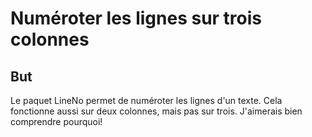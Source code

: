 Numéroter les lignes sur trois colonnes
=======================================

But
---
Le paquet LineNo permet de numéroter les lignes d'un texte. Cela fonctionne
aussi sur deux colonnes, mais pas sur trois. J'aimerais bien comprendre pourquoi!

